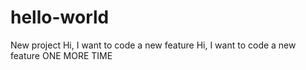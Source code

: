 # hello-world
New project
Hi, I want to code a new feature
Hi, I want to code a new feature
ONE MORE TIME
